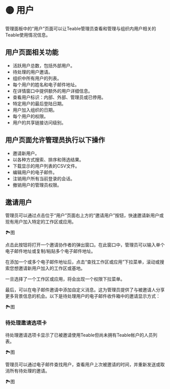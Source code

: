 # 🟡 用户

管理面板中的“用户”页面可以让Teable管理员查看和管理与组织内用户相关的Teable使用情况信息。

## **用户页面相关功能**

* 活跃用户总数，包括外部用户。
* 待处理的用户邀请。
* 组织中所有用户的列表。
* 每个用户的姓名和电子邮件地址。
* 在详情窗口中提供额外的用户详细信息。
* 查看用户标识：内部、外部、管理员或已停用。
* 特定用户的最后登陆日期。
* 用户加入组织的日期。
* 每个用户的权限。
* 用户的共享链接访问级别。

## **用户页面允许管理员执行以下操作**

* 邀请新用户。
* 以各种方式搜索、排序和筛选结果。
* 下载显示的用户列表的CSV文件。
* 编辑用户的电子邮件。
* 注销用户所有当前登录的会话。
* 撤销用户的管理员权限。

## **邀请用户**

管理员可以通过点击位于“用户”页面右上方的“邀请用户”按钮，快速邀请新用户或现有用户加入特定的工作区或应用。

🏞图

点击此按钮将打开一个邀请协作者的弹出窗口。在此窗口中，管理员可以输入单个电子邮件地址或复制/粘贴多个电子邮件地址。

在添加一个或多个电子邮件地址后，点击“查找工作区或应用”下拉菜单，滚动或搜索您想邀请新用户加入的工作区或基地。

一旦选择了一个工作区或应用，将会出现一个权限下拉菜单。

最后，可以在电子邮件邀请中添加自定义消息。这为管理员提供了与被邀请人分享更多背景信息的机会。以下是待处理用户的电子邮件收件箱中的邀请显示方式：

🏞图

### **待处理邀请选项卡**

待处理邀请选项卡显示了已被邀请使用Teable但尚未拥有Teable帐户的人员列表。

🏞图

管理员可以通过电子邮件查找用户，查看用户上次被邀请的时间，并重新发送或取消所有待处理的邀请。

🏞图

